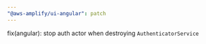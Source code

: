 ```yaml
---
"@aws-amplify/ui-angular": patch
---
```


fix(angular): stop auth actor when destroying `AuthenticatorService`
